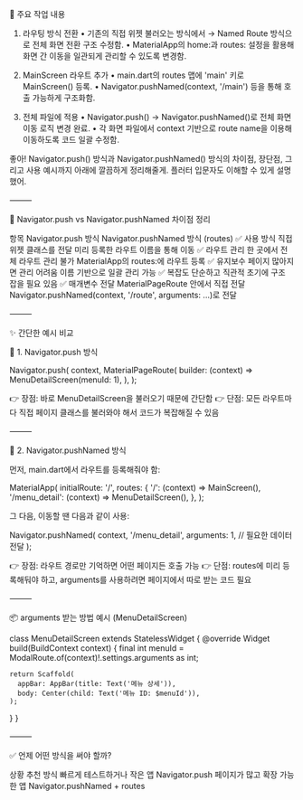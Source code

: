 🔧 주요 작업 내용

1. 라우팅 방식 전환
	•	기존의 직접 위젯 불러오는 방식에서 → Named Route 방식으로 전체 화면 전환 구조 수정함.
	•	MaterialApp의 home:과 routes: 설정을 활용해 화면 간 이동을 일관되게 관리할 수 있도록 변경함.

2. MainScreen 라우트 추가
	•	main.dart의 routes 맵에 'main' 키로 MainScreen() 등록.
	•	Navigator.pushNamed(context, '/main') 등을 통해 호출 가능하게 구조화함.

3. 전체 파일에 적용
	•	Navigator.push() → Navigator.pushNamed()로 전체 화면 이동 로직 변경 완료.
	•	각 화면 파일에서 context 기반으로 route name을 이용해 이동하도록 코드 일괄 수정함.


좋아! Navigator.push() 방식과 Navigator.pushNamed() 방식의 차이점, 장단점, 그리고 사용 예시까지 아래에 깔끔하게 정리해줄게. 플러터 입문자도 이해할 수 있게 설명했어.

⸻

📍 Navigator.push vs Navigator.pushNamed 차이점 정리

항목	Navigator.push 방식	Navigator.pushNamed 방식 (routes)
✅ 사용 방식	직접 위젯 클래스를 전달	미리 등록한 라우트 이름을 통해 이동
✅ 라우트 관리	한 곳에서 전체 라우트 관리 불가	MaterialApp의 routes:에 라우트 등록
✅ 유지보수	페이지 많아지면 관리 어려움	이름 기반으로 일괄 관리 가능
✅ 복잡도	단순하고 직관적	초기에 구조 잡을 필요 있음
✅ 매개변수 전달	MaterialPageRoute 안에서 직접 전달	Navigator.pushNamed(context, '/route', arguments: ...)로 전달



⸻

✨ 간단한 예시 비교

📌 1. Navigator.push 방식

Navigator.push(
  context,
  MaterialPageRoute(
    builder: (context) => MenuDetailScreen(menuId: 1),
  ),
);

👉 장점: 바로 MenuDetailScreen을 불러오기 때문에 간단함
👉 단점: 모든 라우트마다 직접 페이지 클래스를 불러와야 해서 코드가 복잡해질 수 있음

⸻

📌 2. Navigator.pushNamed 방식

먼저, main.dart에서 라우트를 등록해줘야 함:

MaterialApp(
  initialRoute: '/',
  routes: {
    '/': (context) => MainScreen(),
    '/menu_detail': (context) => MenuDetailScreen(),
  },
);

그 다음, 이동할 땐 다음과 같이 사용:

Navigator.pushNamed(
  context,
  '/menu_detail',
  arguments: 1, // 필요한 데이터 전달
);

👉 장점: 라우트 경로만 기억하면 어떤 페이지든 호출 가능
👉 단점: routes에 미리 등록해둬야 하고, arguments를 사용하려면 페이지에서 따로 받는 코드 필요

⸻

📦 arguments 받는 방법 예시 (MenuDetailScreen)

class MenuDetailScreen extends StatelessWidget {
  @override
  Widget build(BuildContext context) {
    final int menuId = ModalRoute.of(context)!.settings.arguments as int;

    return Scaffold(
      appBar: AppBar(title: Text('메뉴 상세')),
      body: Center(child: Text('메뉴 ID: $menuId')),
    );
  }
}



⸻

✅ 언제 어떤 방식을 써야 할까?

상황	추천 방식
빠르게 테스트하거나 작은 앱	Navigator.push
페이지가 많고 확장 가능한 앱	Navigator.pushNamed + routes



